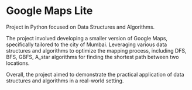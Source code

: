 # Google Maps Lite

Project in Python focused on Data Structures and Algorithms. 

The project involved developing a smaller version of Google Maps, specifically tailored to the city of Mumbai. Leveraging various data structures and algorithms to optimize the mapping process, including DFS, BFS, GBFS, A_star algorithms for finding the shortest path between two locations.  

Overall, the project aimed to demonstrate the practical application of data structures and algorithms in a real-world setting.
